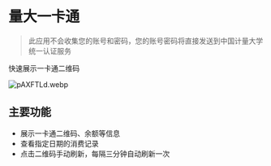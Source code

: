 # 量大一卡通

> 此应用不会收集您的账号和密码，您的账号密码将直接发送到中国计量大学统一认证服务

快速展示一卡通二维码

![pAXFTLd.webp](https://s21.ax1x.com/2024/12/21/pAXFTLd.webp)

## 主要功能

- 展示一卡通二维码、余额等信息
- 查看指定日期的消费记录
- 点击二维码手动刷新，每隔三分钟自动刷新一次
